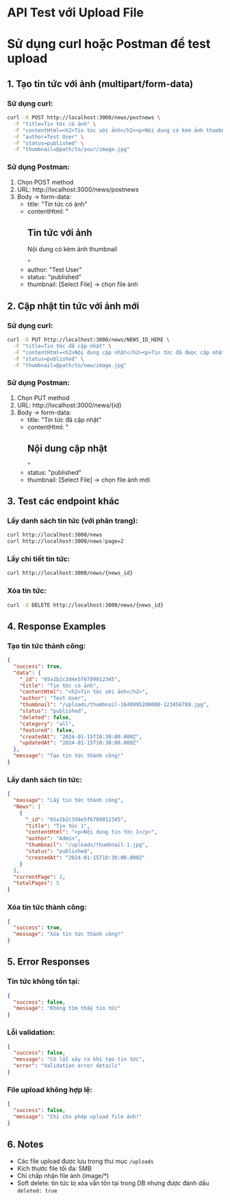 # API Test với Upload File
# Sử dụng curl hoặc Postman để test upload

## 1. Tạo tin tức với ảnh (multipart/form-data)

### Sử dụng curl:
```bash
curl -X POST http://localhost:3000/news/postnews \
  -F "title=Tin tức có ảnh" \
  -F "contentHtml=<h2>Tin tức với ảnh</h2><p>Nội dung có kèm ảnh thumbnail</p>" \
  -F "author=Test User" \
  -F "status=published" \
  -F "thumbnail=@path/to/your/image.jpg"
```

### Sử dụng Postman:
1. Chọn POST method
2. URL: http://localhost:3000/news/postnews
3. Body -> form-data:
   - title: "Tin tức có ảnh"
   - contentHtml: "<h2>Tin tức với ảnh</h2><p>Nội dung có kèm ảnh thumbnail</p>"
   - author: "Test User"
   - status: "published"
   - thumbnail: [Select File] -> chọn file ảnh

## 2. Cập nhật tin tức với ảnh mới

### Sử dụng curl:
```bash
curl -X PUT http://localhost:3000/news/NEWS_ID_HERE \
  -F "title=Tin tức đã cập nhật" \
  -F "contentHtml=<h2>Nội dung cập nhật</h2><p>Tin tức đã được cập nhật với ảnh mới</p>" \
  -F "status=published" \
  -F "thumbnail=@path/to/new/image.jpg"
```

### Sử dụng Postman:
1. Chọn PUT method
2. URL: http://localhost:3000/news/{id}
3. Body -> form-data:
   - title: "Tin tức đã cập nhật"
   - contentHtml: "<h2>Nội dung cập nhật</h2>"
   - status: "published"
   - thumbnail: [Select File] -> chọn file ảnh mới

## 3. Test các endpoint khác

### Lấy danh sách tin tức (với phân trang):
```bash
curl http://localhost:3000/news
curl http://localhost:3000/news?page=2
```

### Lấy chi tiết tin tức:
```bash
curl http://localhost:3000/news/{news_id}
```

### Xóa tin tức:
```bash
curl -X DELETE http://localhost:3000/news/{news_id}
```

## 4. Response Examples

### Tạo tin tức thành công:
```json
{
  "success": true,
  "data": {
    "_id": "65a1b2c3d4e5f6789012345",
    "title": "Tin tức có ảnh",
    "contentHtml": "<h2>Tin tức với ảnh</h2>",
    "author": "Test User",
    "thumbnail": "/uploads/thumbnail-1640995200000-123456789.jpg",
    "status": "published",
    "deleted": false,
    "category": "all",
    "featured": false,
    "createdAt": "2024-01-15T10:30:00.000Z",
    "updatedAt": "2024-01-15T10:30:00.000Z"
  },
  "message": "Tạo tin tức thành công!"
}
```

### Lấy danh sách tin tức:
```json
{
  "massage": "Lấy tin tức thành công",
  "News": [
    {
      "_id": "65a1b2c3d4e5f6789012345",
      "title": "Tin tức 1",
      "contentHtml": "<p>Nội dung tin tức 1</p>",
      "author": "Admin",
      "thumbnail": "/uploads/thumbnail-1.jpg",
      "status": "published",
      "createdAt": "2024-01-15T10:30:00.000Z"
    }
  ],
  "currentPage": 1,
  "totalPages": 5
}
```

### Xóa tin tức thành công:
```json
{
  "success": true,
  "message": "Xóa tin tức thành công!"
}
```

## 5. Error Responses

### Tin tức không tồn tại:
```json
{
  "success": false,
  "message": "Không tìm thấy tin tức"
}
```

### Lỗi validation:
```json
{
  "success": false,
  "message": "Có lỗi xảy ra khi tạo tin tức",
  "error": "Validation error details"
}
```

### File upload không hợp lệ:
```json
{
  "success": false,
  "message": "Chỉ cho phép upload file ảnh!"
}
```

## 6. Notes
- Các file upload được lưu trong thư mục `/uploads`
- Kích thước file tối đa: 5MB
- Chỉ chấp nhận file ảnh (image/*)
- Soft delete: tin tức bị xóa vẫn tồn tại trong DB nhưng được đánh dấu `deleted: true`
